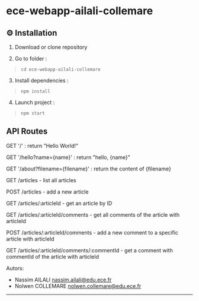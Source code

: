 # ece-webapp-ailali-collemare

##


## ⚙ Installation

1. Download or clone repository

2. Go to folder :
>`cd ece-webapp-ailali-collemare`

3. Install dependencies :
> `npm install`

4. Launch project :
> `npm start`

## API Routes
 GET '/' : return "Hello World!" 
 
 GET '/hello?name={name}' :  return "hello, {name}"

 GET '/about?filename={filename}' : return the content of {filename}

 GET /articles - list all articles

 POST /articles - add a new article

 GET /articles/:articleId - get an article by ID

 GET /articles/:articleId/comments - get all comments of the article with articleId

 POST /articles/:articleId/comments - add a new comment to a specific article with articleId

 GET /articles/:articleId/comments/:commentId - get a comment with commentId of the article with articleId



Autors:
  - Nassim AILALI nassim.ailali@edu.ece.fr
  - Nolwen COLLEMARE nolwen.collemare@edu.ece.fr
---
